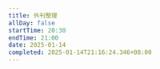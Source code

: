 ```yaml
---
title: 外刊整理
allDay: false
startTime: 20:30
endTime: 21:00
date: 2025-01-14
completed: 2025-01-14T21:16:24.346+08:00
---
```

